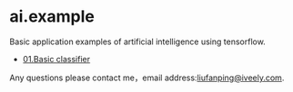 # ai.example
Basic application examples of artificial intelligence using tensorflow.
*   [01.Basic classifier](https://github.com/Fanping/ai.example/tree/master/01.Basic-Classifier)

Any questions please contact me，email address:<liufanping@iveely.com>.
